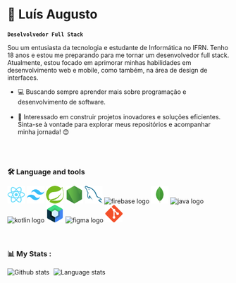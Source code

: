 # 👾 Luís Augusto

**`Deselvolvedor Full Stack`**

Sou um entusiasta da tecnologia e estudante de Informática no IFRN. Tenho 18 anos e estou me preparando para me tornar um desenvolvedor full stack. Atualmente, estou focado em aprimorar minhas habilidades em desenvolvimento web e mobile, como também, na área de design de interfaces.
<br>

- 💻 Buscando sempre aprender mais sobre programação e desenvolvimento de software.  
  <br>
- 🚀 Interessado em construir projetos inovadores e soluções eficientes.  
  Sinta-se à vontade para explorar meus repositórios e acompanhar minha jornada! 😊

<br>
<br>

### 🛠 Language and tools


<div align="left">
  <img src="https://raw.githubusercontent.com/devicons/devicon/ca28c779441053191ff11710fe24a9e6c23690d6/icons/react/react-original.svg" height="40" alt="tailwindcss logo">
  <img src="https://raw.githubusercontent.com/devicons/devicon/ca28c779441053191ff11710fe24a9e6c23690d6/icons/tailwindcss/tailwindcss-original.svg" height="40" alt="react logo">
  <img src="https://raw.githubusercontent.com/devicons/devicon/ca28c779441053191ff11710fe24a9e6c23690d6/icons/spring/spring-original.svg" height="40" alt="spring logo">
  <img src="https://raw.githubusercontent.com/devicons/devicon/ca28c779441053191ff11710fe24a9e6c23690d6/icons/nodejs/nodejs-original.svg" height="40" alt="nodejs logo">
  <img src="https://raw.githubusercontent.com/devicons/devicon/ca28c779441053191ff11710fe24a9e6c23690d6/icons/mysql/mysql-original.svg" height="40" alt="mysql logo"  />
  <img src="https://cdn.jsdelivr.net/gh/devicons/devicon/icons/firebase/firebase-plain-wordmark.svg" height="40" alt="firebase logo"  />
  <img src="https://raw.githubusercontent.com/devicons/devicon/ca28c779441053191ff11710fe24a9e6c23690d6/icons/mongodb/mongodb-original.svg" height="40" alt="mongo logo"  />
  <img src="https://cdn.jsdelivr.net/gh/devicons/devicon/icons/java/java-original.svg" height="40" alt="java logo"  />
  <img src="https://cdn.jsdelivr.net/gh/devicons/devicon/icons/kotlin/kotlin-original.svg" height="40" alt="kotlin logo"  />
    <img src="https://raw.githubusercontent.com/devicons/devicon/ca28c779441053191ff11710fe24a9e6c23690d6/icons/jetpackcompose/jetpackcompose-original.svg" height="40" alt="jetpackcompose logo"  />
  <img src="https://cdn.jsdelivr.net/gh/devicons/devicon/icons/figma/figma-original.svg" height="40" alt="figma logo"  />
  <img src="https://raw.githubusercontent.com/devicons/devicon/ca28c779441053191ff11710fe24a9e6c23690d6/icons/git/git-original.svg" height="40" alt="git logo"  />
</div>

<br>
<br>

### 📊   My Stats :</h3>

<img 
align="left"
alt="Github stats"
height="100"
style="padding-right: 10px;"
src="https://github-readme-stats.vercel.app/api?username=LuisAugustoDev&show_icons=true&theme=tokyonight"/>

<img 
align="left"
alt="Language stats"
height="100"
src="https://github-readme-stats.vercel.app/api/top-langs/?username=LuisAugustoDev&layout=compact&theme=tokyonight&hide_progress=true"/>
